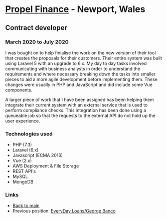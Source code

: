 # [Propel Finance](https://www.propelfinance.co.uk) - Newport, Wales

## Contract developer
### March 2020 to July 2020

I was bought on to help finialise the work on the new version of their tool that creates the proposals for their customers. Their entire system was built using Laravel 5 with an upgrade to 6.x. My day to day tasks involved communicating with business analysts in order to understand the requirements and where necessary breaking down the tasks into smaller pieces to aid a more agile development before implementing them. These changes were usually in PHP and JavaScript and did include some Vue components.

A larger piece of work that I have been assigned has been helping them integrate their current system with an external service that is used to perform compliance checks. This integration has been done using a queueable job so that the requests to the external API do not hold up the user experience.

### Technologies used

* PHP (7.3)
* Laravel (6.x)
* Javascript (ECMA 2016)
* Vue (2.x)
* AWS Deployment & File Storage
* REST API's
* MySQL
* MongoDB

### Links

* [Back to main](/)
* Previous position: [EveryDay Loans/George Banco](george-banco.md)

